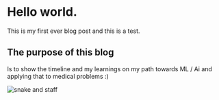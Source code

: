 # Hello world. 

This is my first ever blog post and this is a test. 

## The purpose of this blog 

Is to show the timeline and my learnings on my path towards ML / Ai and applying that to medical problems :)

![snake and staff](https://svgsilh.com/svg/34904.svg)
